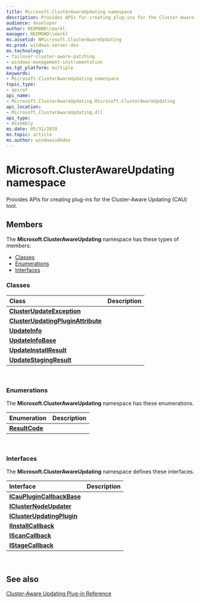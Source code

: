 ```yaml
---
title: Microsoft.ClusterAwareUpdating namespace
description: Provides APIs for creating plug-ins for the Cluster-Aware Updating (CAU) tool.
audience: developer
author: REDMOND\\markl
manager: REDMOND\\markl
ms.assetid: NMicrosoft.ClusterAwareUpdating
ms.prod: windows-server-dev
ms.technology:
- failover-cluster-aware-patching
- windows-management-instrumentation
ms.tgt_platform: multiple
keywords:
- Microsoft.ClusterAwareUpdating namespace
topic_type:
- apiref
api_name:
- Microsoft.ClusterAwareUpdating.Microsoft.ClusterAwareUpdating
api_location:
- Microsoft.ClusterAwareUpdating.dll
api_type:
- Assembly
ms.date: 05/31/2018
ms.topic: article
ms.author: windowssdkdev
---
```


# Microsoft.ClusterAwareUpdating namespace

Provides APIs for creating plug-ins for the Cluster-Aware Updating (CAU) tool.

## Members

The **Microsoft.ClusterAwareUpdating** namespace has these types of members:

-   [Classes](#classes)
-   [Enumerations](#enumerations)
-   [Interfaces](#interfaces)

### Classes



| Class                                                                     | Description |
|:--------------------------------------------------------------------------|:------------|
| [**ClusterUpdateException**](https://msdn.microsoft.com/library/hh418084)               |             |
| [**ClusterUpdatingPluginAttribute**](https://msdn.microsoft.com/library/hh418084) |             |
| [**UpdateInfo**](https://msdn.microsoft.com/library/hh418084)                                         |             |
| [**UpdateInfoBase**](https://msdn.microsoft.com/library/hh418084)                                 |             |
| [**UpdateInstallResult**](https://msdn.microsoft.com/library/hh418084)                       |             |
| [**UpdateStagingResult**](https://msdn.microsoft.com/library/hh418084)                       |             |



 

### Enumerations

The **Microsoft.ClusterAwareUpdating** namespace has these enumerations.



| Enumeration                       | Description |
|:----------------------------------|:------------|
| [**ResultCode**](https://msdn.microsoft.com/library/hh418084) |             |



 

### Interfaces

The **Microsoft.ClusterAwareUpdating** namespace defines these interfaces.



| Interface                                                 | Description |
|:----------------------------------------------------------|:------------|
| [**ICauPluginCallbackBase**](https://msdn.microsoft.com/library/hh418084) |             |
| [**IClusterNodeUpdater**](https://msdn.microsoft.com/library/hh418084)       |             |
| [**IClusterUpdatingPlugin**](https://msdn.microsoft.com/library/hh418084) |             |
| [**IInstallCallback**](https://msdn.microsoft.com/library/hh418084)             |             |
| [**IScanCallback**](https://msdn.microsoft.com/library/hh418084)                   |             |
| [**IStageCallback**](https://msdn.microsoft.com/library/hh418084)                 |             |



 

## See also

<dl> <dt>

[Cluster-Aware Updating Plug-in Reference](https://msdn.microsoft.com/library/hh418084)
</dt> </dl>

 

 




